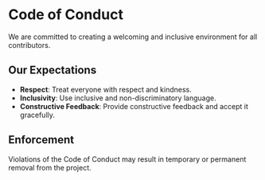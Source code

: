 # Code of Conduct

We are committed to creating a welcoming and inclusive environment for all contributors.

## Our Expectations

- **Respect**: Treat everyone with respect and kindness.
- **Inclusivity**: Use inclusive and non-discriminatory language.
- **Constructive Feedback**: Provide constructive feedback and accept it gracefully.

## Enforcement

Violations of the Code of Conduct may result in temporary or permanent removal from the project.